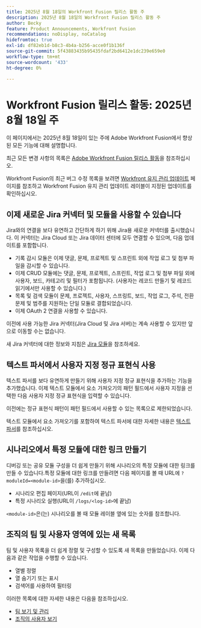 ```yaml
---
title: 2025년 8월 18일의 Workfront Fusion 릴리스 활동 주
description: 2025년 8월 18일의 Workfront Fusion 릴리스 활동 주
author: Becky
feature: Product Announcements, Workfront Fusion
recommendations: noDisplay, noCatalog
hidefromtoc: true
exl-id: df82eb1d-b8c3-4b4a-b256-acce0f1b136f
source-git-commit: 5f43883435b95435fdaf2bd6412e1dc239e659e0
workflow-type: tm+mt
source-wordcount: '433'
ht-degree: 0%

---
```


# Workfront Fusion 릴리스 활동: 2025년 8월 18일 주

이 페이지에서는 2025년 8월 18일이 있는 주에 Adobe Workfront Fusion에서 향상된 모든 기능에 대해 설명합니다.

최근 모든 변경 사항의 목록은 [Adobe Workfront Fusion 릴리스 활동](/help/workfront-fusion/fusion-product-releases/fusion-release-activity.md)을 참조하십시오.

Workfront Fusion의 최근 버그 수정 목록을 보려면 [Workfront 유지 관리 업데이트](https://experienceleague.adobe.com/en/docs/workfront-known-issues/releases/current-updates) 페이지를 참조하고 Workfront Fusion 유지 관리 업데이트 레이블이 지정된 업데이트를 확인하십시오.

## 이제 새로운 Jira 커넥터 및 모듈을 사용할 수 있습니다

Jira와의 연결을 보다 유연하고 간단하게 하기 위해 Jira용 새로운 커넥터를 출시했습니다. 이 커넥터는 Jira Cloud 또는 Jira 데이터 센터에 모두 연결할 수 있으며, 다음 업데이트를 포함합니다.

* 기록 감시 모듈은 이제 댓글, 문제, 프로젝트 및 스프린트 외에 작업 로그 및 첨부 파일을 감시할 수 있습니다.
* 이제 CRUD 모듈에는 댓글, 문제, 프로젝트, 스프린트, 작업 로그 및 첨부 파일 외에 사용자, 보드, 카테고리 및 필터가 포함됩니다. (사용자는 레코드 만들기 및 레코드 읽기에서만 사용할 수 있습니다.)
* 목록 및 검색 모듈이 문제, 프로젝트, 사용자, 스프링트, 보드, 작업 로그, 주석, 전환 문제 및 범주를 지원하는 단일 모듈로 결합되었습니다.
* 이제 OAuth 2 연결을 사용할 수 있습니다.

이전에 사용 가능한 Jira 커넥터(Jira Cloud 및 Jira 서버)는 계속 사용할 수 있지만 앞으로 이동할 수는 없습니다.

새 Jira 커넥터에 대한 정보와 지침은 [Jira 모듈](/help/workfront-fusion/references/apps-and-modules/third-party-connectors/jira-modules-new.md)을 참조하세요.

## 텍스트 파서에서 사용자 지정 정규 표현식 사용

텍스트 파서를 보다 유연하게 만들기 위해 사용자 지정 정규 표현식을 추가하는 기능을 추가했습니다. 이제 텍스트 모듈에서 요소 가져오기의 패턴 필드에서 사용자 지정을 선택한 다음 사용자 지정 정규 표현식을 입력할 수 있습니다.

이전에는 정규 표현식 패턴이 패턴 필드에서 사용할 수 있는 목록으로 제한되었습니다.

텍스트 모듈에서 요소 가져오기를 포함하여 텍스트 파서에 대한 자세한 내용은 [텍스트 파서](/help/workfront-fusion/references/apps-and-modules/tools-and-transformers/text-parser.md)를 참조하십시오.

## 시나리오에서 특정 모듈에 대한 링크 만들기

디버깅 또는 공유 모듈 구성을 더 쉽게 만들기 위해 시나리오의 특정 모듈에 대한 링크를 만들 수 있습니다.특정 모듈에 대한 링크를 만들려면 다음 페이지를 볼 때 URL에 `?moduleId=<module-id>`을(를) 추가하십시오.

* 시나리오 편집 페이지(URL이 `/edit`에 끝남)
* 특정 시나리오 실행(URL이 `/logs/<log-id>`에 끝남)

`<module-id>`은(는) 시나리오를 볼 때 모듈 레이블 옆에 있는 숫자를 참조합니다.

## 조직의 팀 및 사용자 영역에 있는 새 목록

팀 및 사용자 목록을 더 쉽게 정렬 및 구성할 수 있도록 새 목록을 만들었습니다. 이제 다음과 같은 작업을 수행할 수 있습니다.

* 열별 정렬
* 열 숨기기 또는 표시
* 검색어를 사용하여 필터링

이러한 목록에 대한 자세한 내용은 다음을 참조하십시오.

* [팀 보기 및 관리](/help/workfront-fusion/set-up-and-manage-workfront-fusion/set-up-and-manage-orgs-and-teams/manage-users-and-teams/view-and-manage-teams.md)
* [조직의 사용자 보기](/help/workfront-fusion/set-up-and-manage-workfront-fusion/set-up-and-manage-orgs-and-teams/manage-users-and-teams/view-users-in-an-org.md)
